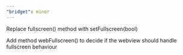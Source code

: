 ```yaml
---
"bridget": minor
---
```


Replace fullscreen() method with setFullscreen(bool)

Add method webFullscreen() to decide if the webview should handle fullscreen behaviour
